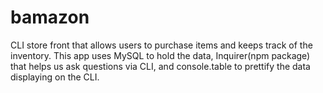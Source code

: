 # bamazon
CLI store front that allows users to purchase items and keeps track of the inventory.
This app uses MySQL to hold the data, Inquirer(npm package) that helps us ask questions via CLI, and console.table to prettify the data displaying on the CLI. 
